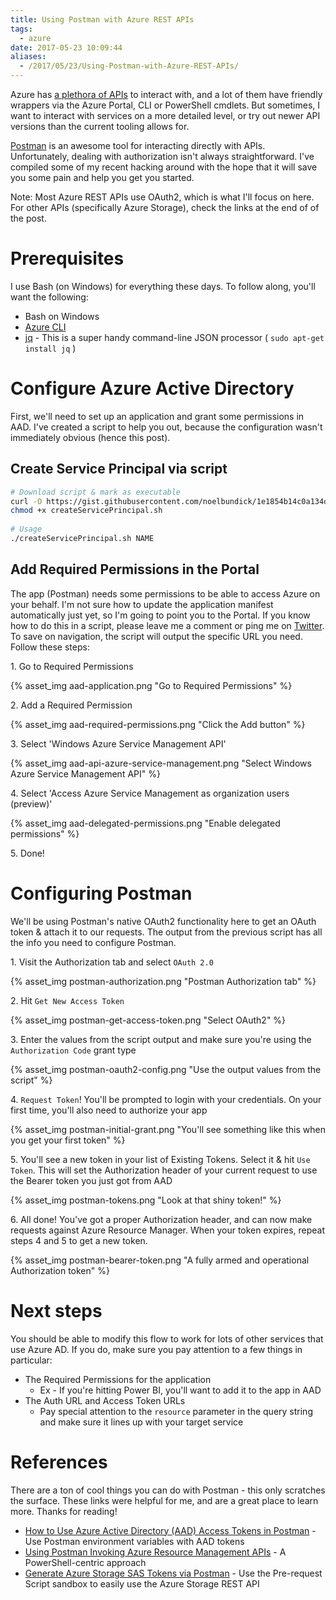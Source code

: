 ```yaml
---
title: Using Postman with Azure REST APIs
tags: 
  - azure
date: 2017-05-23 10:09:44
aliases:
  - /2017/05/23/Using-Postman-with-Azure-REST-APIs/
---
```


Azure has [a plethora of APIs](https://docs.microsoft.com/en-us/rest/api/) to interact with, and a lot of them have friendly wrappers via the Azure Portal, CLI or PowerShell cmdlets. But sometimes, I want to interact with services on a more detailed level, or try out newer API versions than the current tooling allows for. 

[Postman](https://www.getpostman.com) is an awesome tool for interacting directly with APIs. Unfortunately, dealing with authorization isn't always straightforward. I've compiled some of my recent hacking around with the hope that it will save you some pain and help you get you started. 

Note: Most Azure REST APIs use OAuth2, which is what I'll focus on here. For other APIs (specifically Azure Storage), check the links at the end of of the post. 

# Prerequisites

I use Bash (on Windows) for everything these days. To follow along, you'll want the following:

* Bash on Windows
* [Azure CLI](https://docs.microsoft.com/en-us/cli/azure/install-azure-cli#windows)
* [jq](https://stedolan.github.io/jq/) - This is a super handy command-line JSON processor ( `sudo apt-get install jq` )

# Configure Azure Active Directory

First, we'll need to set up an application and grant some permissions in AAD. I've created a script to help you out, because the configuration wasn't immediately obvious (hence this post).

## Create Service Principal via script

```bash
# Download script & mark as executable
curl -O https://gist.githubusercontent.com/noelbundick/1e1854b14c0a134de778345a6884a168/raw/c143e08128857632a9d566eadf2430adc04ff38c/createServicePrincipal.sh
chmod +x createServicePrincipal.sh
 
# Usage
./createServicePrincipal.sh NAME
```

<script src="https://gist.github.com/noelbundick/1e1854b14c0a134de778345a6884a168.js"></script>

## Add Required Permissions in the Portal

The app (Postman) needs some permissions to be able to access Azure on your behalf. I'm not sure how to update the application manifest automatically just yet, so I'm going to point you to the Portal. If you know how to do this in a script, please leave me a comment or ping me on [Twitter](https://twitter.com/acanthamoeba). To save on navigation, the script will output the specific URL you need. Follow these steps:

1\. Go to Required Permissions 

{% asset_img aad-application.png "Go to Required Permissions" %}

2\. Add a Required Permission

{% asset_img aad-required-permissions.png "Click the Add button" %}

3\. Select 'Windows Azure Service Management API'

{% asset_img aad-api-azure-service-management.png "Select Windows Azure Service Management API" %}

4\. Select 'Access Azure Service Management as organization users (preview)'

{% asset_img aad-delegated-permissions.png "Enable delegated permissions" %}

5\. Done!

# Configuring Postman

We'll be using Postman's native OAuth2 functionality here to get an OAuth token & attach it to our requests. The output from the previous script has all the info you need to configure Postman.

1\. Visit the Authorization tab and select `OAuth 2.0`

{% asset_img postman-authorization.png "Postman Authorization tab" %}

2\. Hit `Get New Access Token`

{% asset_img postman-get-access-token.png "Select OAuth2" %}

3\. Enter the values from the script output and make sure you're using the `Authorization Code` grant type

{% asset_img postman-oauth2-config.png "Use the output values from the script" %}

4\. `Request Token`! You'll be prompted to login with your credentials. On your first time, you'll also need to authorize your app

{% asset_img postman-initial-grant.png "You'll see something like this when you get your first token" %}

5\. You'll see a new token in your list of Existing Tokens. Select it & hit `Use Token`. This will set the Authorization header of your current request to use the Bearer token you just got from AAD

{% asset_img postman-tokens.png "Look at that shiny token!" %}

6\. All done! You've got a proper Authorization header, and can now make requests against Azure Resource Manager. When your token expires, repeat steps 4 and 5 to get a new token.

{% asset_img postman-bearer-token.png "A fully armed and operational Authorization token" %}

# Next steps

You should be able to modify this flow to work for lots of other services that use Azure AD. If you do, make sure you pay attention to a few things in particular:

* The Required Permissions for the application
  * Ex - If you're hitting Power BI, you'll want to add it to the app in AAD
* The Auth URL and Access Token URLs
  * Pay special attention to the `resource` parameter in the query string and make sure it lines up with your target service

# References
There are a ton of cool things you can do with Postman - this only scratches the surface. These links were helpful for me, and are a great place to learn more. Thanks for reading!

* [How to Use Azure Active Directory (AAD) Access Tokens in Postman](http://blog.jongallant.com/2017/03/azure-active-directory-access-tokens-postman/) - Use Postman environment variables with AAD tokens
* [Using Postman Invoking Azure Resource Management APIs](http://blog.tyang.org/2017/04/26/using-postman-invoking-azure-resource-management-apis/) - A PowerShell-centric approach
* [Generate Azure Storage SAS Tokens via Postman](http://blog.jongallant.com/2017/03/azure-storage-sas-tokens-postman/) - Use the Pre-request Script sandbox to easily use the Azure Storage REST API